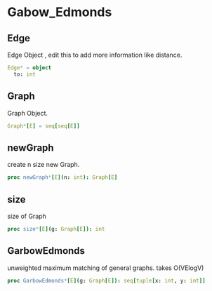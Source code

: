 # Gabow_Edmonds

## Edge

Edge Object , edit this to add more information like distance.
```nim
Edge* = object
  to: int

```
## Graph

Graph Object.
```nim
Graph*[E] = seq[seq[E]]
```
## newGraph

create n size new Graph.
```nim
proc newGraph*[E](n: int): Graph[E]
```
## size

size of Graph
```nim
proc size*[E](g: Graph[E]): int
```
## GarbowEdmonds

unweighted maximum matching of general graphs. takes O(VElogV)
```nim
proc GarbowEdmonds*[E](g: Graph[E]): seq[tuple[x: int, y: int]]
```
